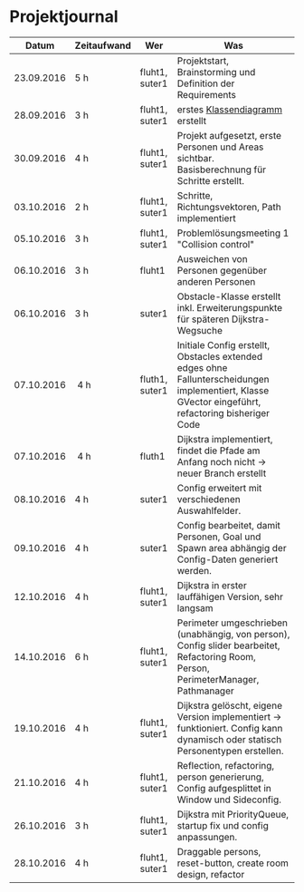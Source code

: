 # Projektjournal

Datum | Zeitaufwand | Wer | Was
--- | --- | --- | ---
23.09.2016 | 5 h | fluht1, suter1 | Projektstart, Brainstorming und Definition der Requirements
28.09.2016 | 3 h | fluht1, suter1 | erstes [Klassendiagramm](./doc/class-diagram_pedestriansimulation.svg) erstellt
30.09.2016 | 4 h | fluht1, suter1 | Projekt aufgesetzt, erste Personen und Areas sichtbar. Basisberechnung für Schritte erstellt.
03.10.2016 | 2 h | fluht1, suter1 | Schritte, Richtungsvektoren, Path implementiert
05.10.2016 | 3 h | fluht1, suter1 | Problemlösungsmeeting 1 "Collision control"
06.10.2016 | 3 h | fluht1 | Ausweichen von Personen gegenüber anderen Personen
06.10.2016 | 3 h | suter1 | Obstacle-Klasse erstellt inkl. Erweiterungspunkte für späteren Dijkstra-Wegsuche
07.10.2016 | 4 h | fluth1, suter1 | Initiale Config erstellt, Obstacles extended edges ohne Fallunterscheidungen implementiert, Klasse GVector eingeführt, refactoring bisheriger Code
07.10.2016 | 4 h | fluth1 | Dijkstra implementiert, findet die Pfade am Anfang noch nicht -> neuer Branch erstellt
08.10.2016 | 4 h | suter1 | Config erweitert mit verschiedenen Auswahlfelder.
09.10.2016 | 4 h | suter1 | Config bearbeitet, damit Personen, Goal und Spawn area abhängig der Config-Daten generiert werden.
12.10.2016 | 4 h | fluht1, suter1 | Dijkstra in erster lauffähigen Version, sehr langsam
14.10.2016 | 6 h | fluht1, suter1 | Perimeter umgeschrieben (unabhängig, von person), Config slider bearbeitet, Refactoring Room, Person, PerimeterManager, Pathmanager
19.10.2016 | 4 h | fluht1, suter1 | Dijkstra gelöscht, eigene Version implementiert -> funktioniert. Config kann dynamisch oder statisch Personentypen erstellen.
21.10.2016 | 4 h | fluht1, suter1 | Reflection, refactoring, person generierung, Config aufgesplittet in Window und Sideconfig.
26.10.2016 | 3 h | fluht1, suter1 | Dijkstra mit PriorityQueue, startup fix und config anpassungen.
28.10.2016 | 4 h | fluht1, suter1 | Draggable persons, reset-button, create room design, refactor